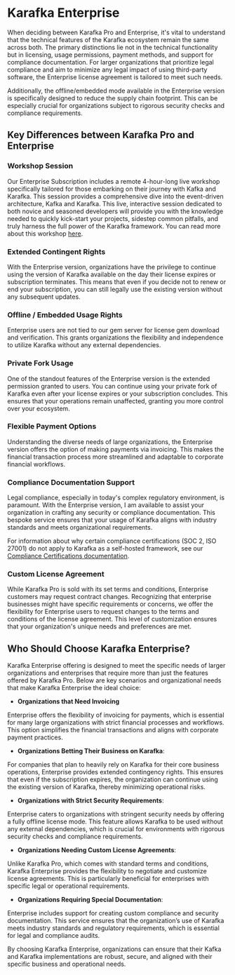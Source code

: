 # Karafka Enterprise

When deciding between Karafka Pro and Enterprise, it's vital to understand that the technical features of the Karafka ecosystem remain the same across both. The primary distinctions lie not in the technical functionality but in licensing, usage permissions, payment methods, and support for compliance documentation. For larger organizations that prioritize legal compliance and aim to minimize any legal impact of using third-party software, the Enterprise license agreement is tailored to meet such needs.

Additionally, the offline/embedded mode available in the Enterprise version is specifically designed to reduce the supply chain footprint. This can be especially crucial for organizations subject to rigorous security checks and compliance requirements.

## Key Differences between Karafka Pro and Enterprise

### Workshop Session

Our Enterprise Subscription includes a remote 4-hour-long live workshop specifically tailored for those embarking on their journey with Kafka and Karafka. This session provides a comprehensive dive into the event-driven architecture, Kafka and Karafka. This live, interactive session dedicated to both novice and seasoned developers will provide you with the knowledge needed to quickly kick-start your projects, sidestep common pitfalls, and truly harness the full power of the Karafka framework. You can read more about this workshop [here](Pro-Enterprise-Workshop-Session).

### Extended Contingent Rights

With the Enterprise version, organizations have the privilege to continue using the version of Karafka available on the day their license expires or subscription terminates. This means that even if you decide not to renew or end your subscription, you can still legally use the existing version without any subsequent updates.

### Offline / Embedded Usage Rights

Enterprise users are not tied to our gem server for license gem download and verification. This grants organizations the flexibility and independence to utilize Karafka without any external dependencies.

### Private Fork Usage

One of the standout features of the Enterprise version is the extended permission granted to users. You can continue using your private fork of Karafka even after your license expires or your subscription concludes. This ensures that your operations remain unaffected, granting you more control over your ecosystem.

### Flexible Payment Options

Understanding the diverse needs of large organizations, the Enterprise version offers the option of making payments via invoicing. This makes the financial transaction process more streamlined and adaptable to corporate financial workflows.

### Compliance Documentation Support

Legal compliance, especially in today's complex regulatory environment, is paramount. With the Enterprise version, I am available to assist your organization in crafting any security or compliance documentation. This bespoke service ensures that your usage of Karafka aligns with industry standards and meets organizational requirements.

For information about why certain compliance certifications (SOC 2, ISO 27001) do not apply to Karafka as a self-hosted framework, see our [Compliance Certifications documentation](Pro-Compliance-Certifications).

### Custom License Agreement

While Karafka Pro is sold with its set terms and conditions, Enterprise customers may request contract changes. Recognizing that enterprise businesses might have specific requirements or concerns, we offer the flexibility for Enterprise users to request changes to the terms and conditions of the license agreement. This level of customization ensures that your organization's unique needs and preferences are met.

## Who Should Choose Karafka Enterprise?

Karafka Enterprise offering is designed to meet the specific needs of larger organizations and enterprises that require more than just the features offered by Karafka Pro. Below are key scenarios and organizational needs that make Karafka Enterprise the ideal choice:

- **Organizations that Need Invoicing**

Enterprise offers the flexibility of invoicing for payments, which is essential for many large organizations with strict financial processes and workflows. This option simplifies the financial transactions and aligns with corporate payment practices.

- **Organizations Betting Their Business on Karafka**:

For companies that plan to heavily rely on Karafka for their core business operations, Enterprise provides extended contingency rights. This ensures that even if the subscription expires, the organization can continue using the existing version of Karafka, thereby minimizing operational risks.

- **Organizations with Strict Security Requirements**:

Enterprise caters to organizations with stringent security needs by offering a fully offline license mode. This feature allows Karafka to be used without any external dependencies, which is crucial for environments with rigorous security checks and compliance requirements.

- **Organizations Needing Custom License Agreements**:

Unlike Karafka Pro, which comes with standard terms and conditions, Karafka Enterprise provides the flexibility to negotiate and customize license agreements. This is particularly beneficial for enterprises with specific legal or operational requirements.

- **Organizations Requiring Special Documentation**:

Enterprise includes support for creating custom compliance and security documentation. This service ensures that the organization’s use of Karafka meets industry standards and regulatory requirements, which is essential for legal and compliance audits.

By choosing Karafka Enterprise, organizations can ensure that their Kafka and Karafka implementations are robust, secure, and aligned with their specific business and operational needs.
